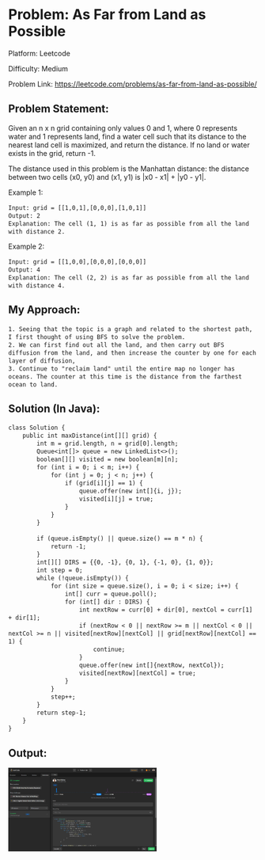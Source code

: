 # Problem: As Far from Land as Possible
Platform: Leetcode

Difficulty: Medium

Problem Link: https://leetcode.com/problems/as-far-from-land-as-possible/

## Problem Statement:

Given an n x n grid containing only values 0 and 1, where 0 represents water and 1 represents land, find a water cell such that its distance to the nearest land cell is maximized, and return the distance. If no land or water exists in the grid, return -1.

The distance used in this problem is the Manhattan distance: the distance between two cells (x0, y0) and (x1, y1) is |x0 - x1| + |y0 - y1|.

Example 1:

    Input: grid = [[1,0,1],[0,0,0],[1,0,1]]
    Output: 2
    Explanation: The cell (1, 1) is as far as possible from all the land with distance 2.

Example 2:

    Input: grid = [[1,0,0],[0,0,0],[0,0,0]]
    Output: 4
    Explanation: The cell (2, 2) is as far as possible from all the land with distance 4.


## My Approach:

    1. Seeing that the topic is a graph and related to the shortest path, I first thought of using BFS to solve the problem.
    2. We can first find out all the land, and then carry out BFS diffusion from the land, and then increase the counter by one for each layer of diffusion,
    3. Continue to "reclaim land" until the entire map no longer has oceans. The counter at this time is the distance from the farthest ocean to land.        


## Solution (In Java):

    class Solution {
        public int maxDistance(int[][] grid) {
            int m = grid.length, n = grid[0].length;
            Queue<int[]> queue = new LinkedList<>();
            boolean[][] visited = new boolean[m][n];
            for (int i = 0; i < m; i++) {
                for (int j = 0; j < n; j++) {
                    if (grid[i][j] == 1) {
                        queue.offer(new int[]{i, j});
                        visited[i][j] = true;
                    }
                }
            }

            if (queue.isEmpty() || queue.size() == m * n) {
                return -1;
            }
            int[][] DIRS = {{0, -1}, {0, 1}, {-1, 0}, {1, 0}};
            int step = 0;
            while (!queue.isEmpty()) {
                for (int size = queue.size(), i = 0; i < size; i++) {
                    int[] curr = queue.poll();
                    for (int[] dir : DIRS) {
                        int nextRow = curr[0] + dir[0], nextCol = curr[1] + dir[1];
                        if (nextRow < 0 || nextRow >= m || nextCol < 0 || nextCol >= n || visited[nextRow][nextCol] || grid[nextRow][nextCol] == 1) {
                            continue;
                        }
                        queue.offer(new int[]{nextRow, nextCol});
                        visited[nextRow][nextCol] = true;
                    }
                }
                step++;
            }
            return step-1;
        }
    }

## Output:
<img
  src="Output.png"
  alt="Alt text"
  title="Optional title"
  style="display: inline-block; margin: 0 auto; max-width: 300px">







